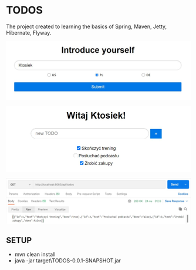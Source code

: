 # TODOS
The project created to learning the basics of Spring, Maven, Jetty, Hibernate, Flyway.

![application screenshot](./images/example_1.png)

![application screenshot](./images/example_2.png)

![GET_request_Postman](./images/postman_GET.png)

## SETUP
* mvn clean install
* java -jar target\TODOS-0.0.1-SNAPSHOT.jar
